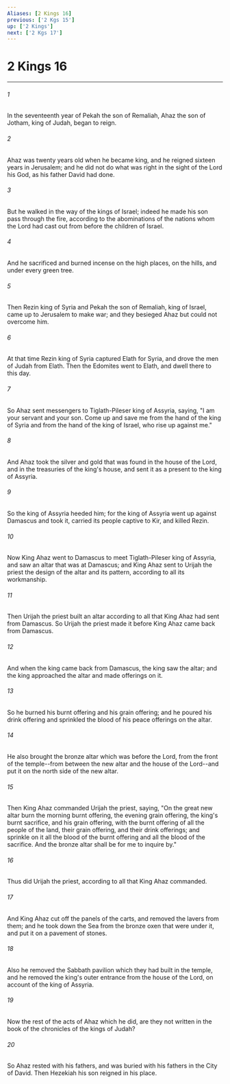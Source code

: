 ```yaml
---
Aliases: [2 Kings 16]
previous: ['2 Kgs 15']
up: ['2 Kings']
next: ['2 Kgs 17']
---
```

# 2 Kings 16

***


###### 1 
In the seventeenth year of Pekah the son of Remaliah, Ahaz the son of Jotham, king of Judah, began to reign. 

###### 2 
Ahaz was twenty years old when he became king, and he reigned sixteen years in Jerusalem; and he did not do what was right in the sight of the Lord his God, as his father David had done. 

###### 3 
But he walked in the way of the kings of Israel; indeed he made his son pass through the fire, according to the abominations of the nations whom the Lord had cast out from before the children of Israel. 

###### 4 
And he sacrificed and burned incense on the high places, on the hills, and under every green tree. 

###### 5 
Then Rezin king of Syria and Pekah the son of Remaliah, king of Israel, came up to Jerusalem to make war; and they besieged Ahaz but could not overcome him. 

###### 6 
At that time Rezin king of Syria captured Elath for Syria, and drove the men of Judah from Elath. Then the Edomites went to Elath, and dwell there to this day. 

###### 7 
So Ahaz sent messengers to Tiglath-Pileser king of Assyria, saying, "I am your servant and your son. Come up and save me from the hand of the king of Syria and from the hand of the king of Israel, who rise up against me." 

###### 8 
And Ahaz took the silver and gold that was found in the house of the Lord, and in the treasuries of the king's house, and sent it as a present to the king of Assyria. 

###### 9 
So the king of Assyria heeded him; for the king of Assyria went up against Damascus and took it, carried its people captive to Kir, and killed Rezin. 

###### 10 
Now King Ahaz went to Damascus to meet Tiglath-Pileser king of Assyria, and saw an altar that was at Damascus; and King Ahaz sent to Urijah the priest the design of the altar and its pattern, according to all its workmanship. 

###### 11 
Then Urijah the priest built an altar according to all that King Ahaz had sent from Damascus. So Urijah the priest made it before King Ahaz came back from Damascus. 

###### 12 
And when the king came back from Damascus, the king saw the altar; and the king approached the altar and made offerings on it. 

###### 13 
So he burned his burnt offering and his grain offering; and he poured his drink offering and sprinkled the blood of his peace offerings on the altar. 

###### 14 
He also brought the bronze altar which was before the Lord, from the front of the temple--from between the new altar and the house of the Lord--and put it on the north side of the new altar. 

###### 15 
Then King Ahaz commanded Urijah the priest, saying, "On the great new altar burn the morning burnt offering, the evening grain offering, the king's burnt sacrifice, and his grain offering, with the burnt offering of all the people of the land, their grain offering, and their drink offerings; and sprinkle on it all the blood of the burnt offering and all the blood of the sacrifice. And the bronze altar shall be for me to inquire by." 

###### 16 
Thus did Urijah the priest, according to all that King Ahaz commanded. 

###### 17 
And King Ahaz cut off the panels of the carts, and removed the lavers from them; and he took down the Sea from the bronze oxen that were under it, and put it on a pavement of stones. 

###### 18 
Also he removed the Sabbath pavilion which they had built in the temple, and he removed the king's outer entrance from the house of the Lord, on account of the king of Assyria. 

###### 19 
Now the rest of the acts of Ahaz which he did, are they not written in the book of the chronicles of the kings of Judah? 

###### 20 
So Ahaz rested with his fathers, and was buried with his fathers in the City of David. Then Hezekiah his son reigned in his place.
